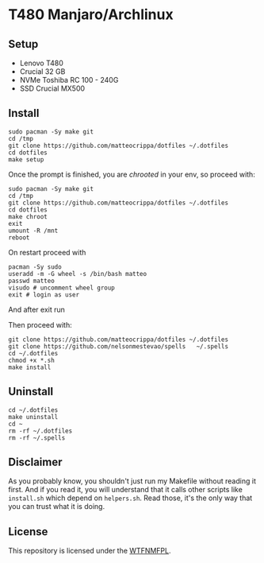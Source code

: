 # T480 Manjaro/Archlinux

## Setup
- Lenovo T480
- Crucial 32 GB
- NVMe Toshiba RC 100 - 240G
- SSD Crucial MX500


## Install

```jshelllanguage
sudo pacman -Sy make git
cd /tmp
git clone https://github.com/matteocrippa/dotfiles ~/.dotfiles
cd dotfiles
make setup
```

Once the prompt is finished, you are _chrooted_ in your env, so proceed with:

```jshelllanguage
sudo pacman -Sy make git
cd /tmp
git clone https://github.com/matteocrippa/dotfiles ~/.dotfiles
cd dotfiles
make chroot
exit
umount -R /mnt
reboot
```

On restart proceed with

```jshelllanguage
pacman -Sy sudo
useradd -m -G wheel -s /bin/bash matteo
passwd matteo
visudo # uncomment wheel group
exit # login as user
```
And after exit run

Then proceed with:

```shell
git clone https://github.com/matteocrippa/dotfiles ~/.dotfiles
git clone https://github.com/nelsonmestevao/spells   ~/.spells
cd ~/.dotfiles
chmod +x *.sh
make install
```

## Uninstall

```shell
cd ~/.dotfiles
make uninstall
cd ~
rm -rf ~/.dotfiles
rm -rf ~/.spells
```

## Disclaimer

As you probably know, you shouldn't just run my Makefile without reading it
first. And if you read it, you will understand that it calls other scripts like
`install.sh` which depend on `helpers.sh`. Read those, it's the only way that
you can trust what it is doing.

## License

This repository is licensed under the [WTFNMFPL](LICENSE.txt).
